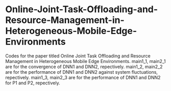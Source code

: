 # Online-Joint-Task-Offloading-and-Resource-Management-in-Heterogeneous-Mobile-Edge-Environments
Codes for the paper titled Online Joint Task Offloading and Resource Management in Heterogeneous Mobile Edge  Environments.
main1_1, main2_1 are for the convergence of DNN1 and DNN2, repectively. 
main1_2, main2_2 are for the performance of DNN1 and DNN2 against system fluctuations, repectively. 
main1_3, main2_3 are for the performance of DNN1 and DNN2 for P1 and P2, repectively. 
